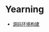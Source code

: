# Yearning

- [源码环境构建](https://github.com/lazecoding/Note/blob/main/note/articles/yearning/Yearning-build.md)
